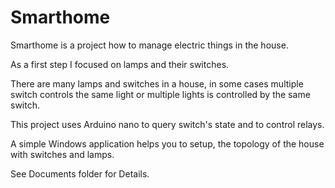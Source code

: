 # Smarthome
Smarthome is a project how to manage electric things in the house.

As a first step I focused on lamps and their switches.

There are many lamps and switches in a house, in some cases multiple switch controls the same light or multiple lights is controlled by the same switch.

This project uses Arduino nano to query switch's state and to control relays.

A simple Windows application helps you to setup, the topology of the house with switches and lamps.

See Documents folder for Details.
